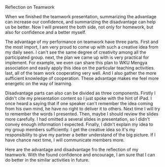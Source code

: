 Reflection on Teamwork

When we finished the teamwork presentation, summarizing the advantage can increase our confidence, and summarizing the disadvantage can help us be better. Now I will present the both side, not only for homework, but also for confidence and a better myself.

The advantage of my performance on teamwork have three parts. First and the most import, I am very proud to come up with such a creative idea from my daily seen. I can't see the same degree of creativity among all the participated group. next, the plan we came up with is very practical for implement. For example, we even can share this plan to WKU Mengya association and easily apply this idea on the particular teaching activities. last, all of the team work cooperating very well. And I also gather the more sufficient knowledge of cooperation. These advantage makes me feel more energetic on the way of learning.

Disadvantage parts can also can be divided as three components. Firstly I didn't cite my presentation content so I just spoke with the hint of iPad. I once heard a saying that if one speaker can't remember the idea coming from his own mind, he have no right to deliver it to others. Next time I will try to remember the words I presented. Then, maybe I should review the slides more carefully. I had omitted a several slides in presentation, so I didn't convey enough information I expected. Finally, I didn't explain my idea to my group members sufficiently. I get the creative idea so it's my responsibility to give my partner a better understand of the big picture. If I have chance next time, I will communicate members more.

Here are the advantage and disadvantage fro the reflection of my teamwork. With the found confidence and encourage, I am sure that I can do better in the similar activities in future.